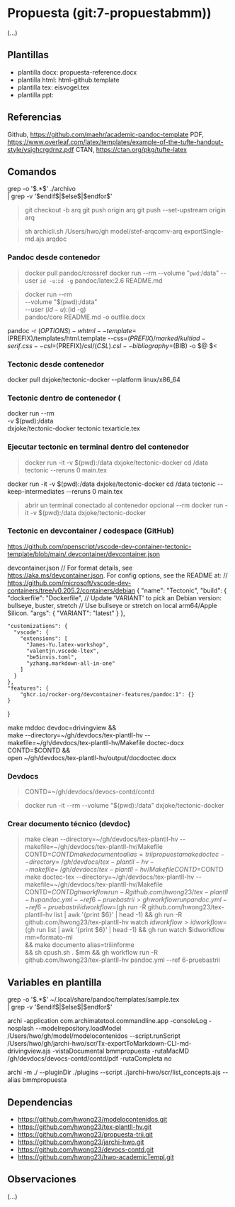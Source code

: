 # Propuesta (git:7-propuestabmm))
(...)

## Plantillas
* plantilla docx: propuesta-reference.docx
* plantilla html: html-github.template
* plantilla tex: eisvogel.tex
* plantilla ppt:


## Referencias
Github, https://github.com/maehr/academic-pandoc-template
PDF, https://www.overleaf.com/latex/templates/example-of-the-tufte-handout-style/ysjghcrgdrnz.pdf
CTAN, https://ctan.org/pkg/tufte-latex 


## Comandos
grep -o '\$.*\$' ./archivo \
| grep -v '\$endif\$\|\$else\$\|\$endfor\$'

> git checkout -b arq
> git push origin arq
> git push --set-upstream origin arq


> sh archicli.sh /Users/hwo/gh model/stef-arqcomv-arq exportSingle-md.ajs arqdoc


### Pandoc desde contenedor
> docker pull pandoc/crossref
> docker run --rm --volume "`pwd`:/data" --user `id -u`:`id -g` pandoc/latex:2.6 README.md

> docker run --rm \
--volume "$(pwd):/data" \
--user $(id -u):$(id -g) \
pandoc/core README.md -o outfile.docx


pandoc -r $(OPTIONS) -w html  --template=$(PREFIX)/templates/html.template --css=$(PREFIX)/marked/kultiad-serif.css --csl=$(PREFIX)/csl/$(CSL).csl --bibliography=$(BIB) -o $@ $<


### Tectonic desde contenedor
docker pull dxjoke/tectonic-docker --platform linux/x86_64

### Tectonic dentro de contenedor (
docker run --rm \
-v $(pwd):/data \
dxjoke/tectonic-docker tectonic texarticle.tex

### Ejecutar tectonic en terminal dentro del contenedor
> docker run -it -v $(pwd):/data dxjoke/tectonic-docker
> cd /data 
> tectonic --reruns 0 main.tex

docker run -it -v $(pwd):/data dxjoke/tectonic-docker
cd /data 
tectonic --keep-intermediates --reruns 0 main.tex

> abrir un terminal conectado al contenedor
> opcional --rm
docker run -it -v $(pwd):/data dxjoke/tectonic-docker


### Tectonic en devcontainer / codespace (GitHub)
https://github.com/openscript/vscode-dev-container-tectonic-template/blob/main/.devcontainer/devcontainer.json

devcontainer.json
// For format details, see https://aka.ms/devcontainer.json. For config options, see the README at:
// https://github.com/microsoft/vscode-dev-containers/tree/v0.205.2/containers/debian
{
    "name": "Tectonic",
    "build": {
      "dockerfile": "Dockerfile",
      // Update 'VARIANT' to pick an Debian version: bullseye, buster, stretch
      // Use bullseye or stretch on local arm64/Apple Silicon.
      "args": { "VARIANT": "latest" }
    },
  
    "customizations": {
      "vscode": {
        "extensions": [
          "James-Yu.latex-workshop",
          "valentjn.vscode-ltex",
          "be5invis.toml",
          "yzhang.markdown-all-in-one"
        ]
      }
    },
    "features": {
        "ghcr.io/rocker-org/devcontainer-features/pandoc:1": {}
    }
  }



make mddoc devdoc=drivingview && \
make --directory=~/gh/devdocs/tex-plantll-hv --makefile=~/gh/devdocs/tex-plantll-hv/Makefile doctec-docx CONTD=$CONTD && \
open ~/gh/devdocs/tex-plantll-hv/output/docdoctec.docx



### Devdocs
> CONTD=~/gh/devdocs/devocs-contd/contd

> docker run -it --rm --volume "$(pwd):/data" dxjoke/tectonic-docker 

### Crear documento técnico (devdoc)
> make clean --directory=~/gh/devdocs/tex-plantll-hv --makefile=~/gh/devdocs/tex-plantll-hv/Makefile CONTD=$CONTD
>  make documento alias=triipropuesta
> make doctec --directory=~/gh/devdocs/tex-plantll-hv --makefile=~/gh/devdocs/tex-plantll-hv/Makefile CONTD=$CONTD 
> make doctec-tex --directory=~/gh/devdocs/tex-plantll-hv --makefile=~/gh/devdocs/tex-plantll-hv/Makefile CONTD=$CONTD 
> gh workflow run -R github.com/hwong23/tex-plantll-hv pandoc.yml --ref 6-pruebastrii
    > gh workflow run pandoc.yml --ref 6-pruebastrii
> idworkflow=$(gh run -R github.com/hwong23/tex-plantll-hv list | awk '{print $6}' | head -1) && gh run -R github.com/hwong23/tex-plantll-hv watch $idworkflow
    > idworkflow=$(gh run list | awk '{print $6}' | head -1) && gh run watch $idworkflow
> mm=formato-ml \
&& make documento alias=triiinforme \
&& sh cpush.sh . $mm && gh workflow run -R github.com/hwong23/tex-plantll-hv pandoc.yml --ref 6-pruebastrii


## Variables en plantilla
grep -o '\$.*\$' ~/.local/share/pandoc/templates/sample.tex \
| grep -v '\$endif\$\|\$else\$\|\$endfor\$'



archi -application com.archimatetool.commandline.app -consoleLog -nosplash --modelrepository.loadModel /Users/hwo/gh/model/modelocontenidos --script.runScript /Users/hwo/gh/jarchi-hwo/scr/Tx-exportToMarkdown-CLI-md-drivingview.ajs -vistaDocumental bmmpropuesta -rutaMacMD /gh/devdocs/devocs-contd/contd/pdf -rutaCompleta no

archi -m ./ --pluginDir ./plugins --script ./jarchi-hwo/scr/list_concepts.ajs --alias bmmpropuesta


## Dependencias
* https://github.com/hwong23/modelocontenidos.git
* https://github.com/hwong23/tex-plantll-hv.git
* https://github.com/hwong23/propuesta-trii.git
* https://github.com/hwong23/jarchi-hwo.git
* https://github.com/hwong23/devocs-contd.git
* https://github.com/hwong23/hwo-academicTempl.git



## Observaciones
(...)
